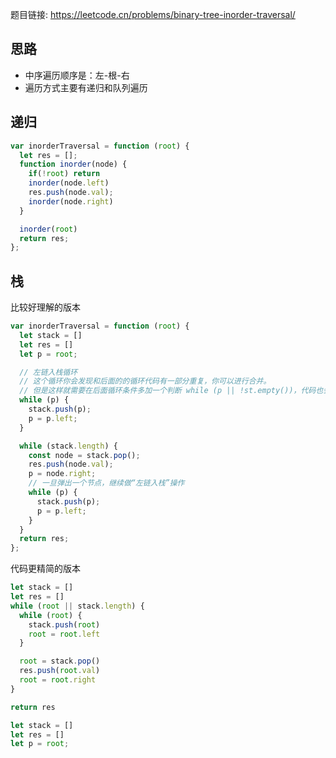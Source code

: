 题目链接: https://leetcode.cn/problems/binary-tree-inorder-traversal/

## 思路
- 中序遍历顺序是：左-根-右
- 遍历方式主要有递归和队列遍历


## 递归
```JavaScript
var inorderTraversal = function (root) {
  let res = [];
  function inorder(node) {
    if(!root) return
    inorder(node.left)
    res.push(node.val);
    inorder(node.right)
  }

  inorder(root)
  return res;
};
```

## 栈
比较好理解的版本
```JavaScript
var inorderTraversal = function (root) {
  let stack = []
  let res = []
  let p = root;

  // 左链入栈循环
  // 这个循环你会发现和后面的的循环代码有一部分重复，你可以进行合并。
  // 但是这样就需要在后面循环条件多加一个判断 while (p || !st.empty())，代码也会变得稍微没那么直观。
  while (p) {
    stack.push(p);
    p = p.left;
  }

  while (stack.length) {
    const node = stack.pop();
    res.push(node.val);
    p = node.right;
    // 一旦弹出一个节点，继续做“左链入栈”操作
    while (p) {
      stack.push(p);
      p = p.left;
    }
  }
  return res;
};
```

代码更精简的版本
```javascript
let stack = []
let res = []
while (root || stack.length) {
  while (root) {
    stack.push(root)
    root = root.left
  }

  root = stack.pop()
  res.push(root.val)
  root = root.right
}

return res

let stack = []
let res = []
let p = root;
```
